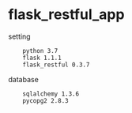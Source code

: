 # flask_restful_app
setting
```
    python 3.7
    flask 1.1.1
    flask_restful 0.3.7
```

database
```
    sqlalchemy 1.3.6
    pycopg2 2.8.3   
```